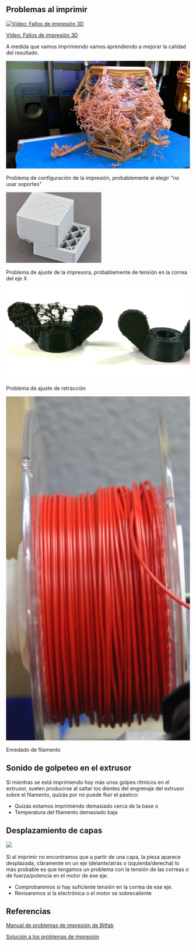 ## Problemas al imprimir

[![Vídeo: Fallos de impresión 3D](https://img.youtube.com/vi/HSEIMJzSUuA/0.jpg)](https://youtu.be/HSEIMJzSUuA)

[Vídeo: Fallos de impresión 3D](https://youtu.be/HSEIMJzSUuA)


A medida que vamos imprimiendo vamos aprendiendo a mejorar la calidad del resultado.

![Fallo 0](./images/Fallo0.jpg)

Problema de configuración de la impresión, probablemente al elegir "no usar soportes"

![Fallo 1](./images/Fallo1.jpeg)

Problema de ajuste de la impresora, probablemente de tensión en la correa del eje X


![Fallo 2](./images/oozing_3D_printing.jpg)

Problema de ajuste de retracción


![](./images/EnredoFilamento.JPG)

Enredado de filamento

## Sonido de golpeteo en el extrusor

Si mientras se está imprimiendo hoy más unos golpes rítmicos en el extrusor, suelen producirse al saltar los dientes del engrenaje del extrusor sobre el filamento, quizás por no puede fluir el pástico:
* Quizás estamos imprimiendo demasiado cerca de la base o 
* Temperatura del filamento demasiado baja


## Desplazamiento de capas

![](https://bitfab.io/wp-content/uploads/2019/12/capas-desplazadas.jpg)

Si al imprimir no encontramos que a partir de una capa, la pieza aparece desplazada, cláramente en un eje (delante/atrás o izquierda/derecha) lo más probable es que tengamos un problema con la tensión de las correas o de fuerza/potencia en el motor de ese eje.
* Comprobaremos si hay suficiente tensión en la correa de ese eje.
* Revisaremos si la electrónica o el motor se sobrecaliente



## Referencias

[Manual de problemas de impresión de Bitfab](https://bitfab.io/es/blog/problemas-impresion-3d/)

[Solución a los problemas de impresión](https://filament2print.com/es/blog/78_problemas-soluciones-impresiones-3d.html)
